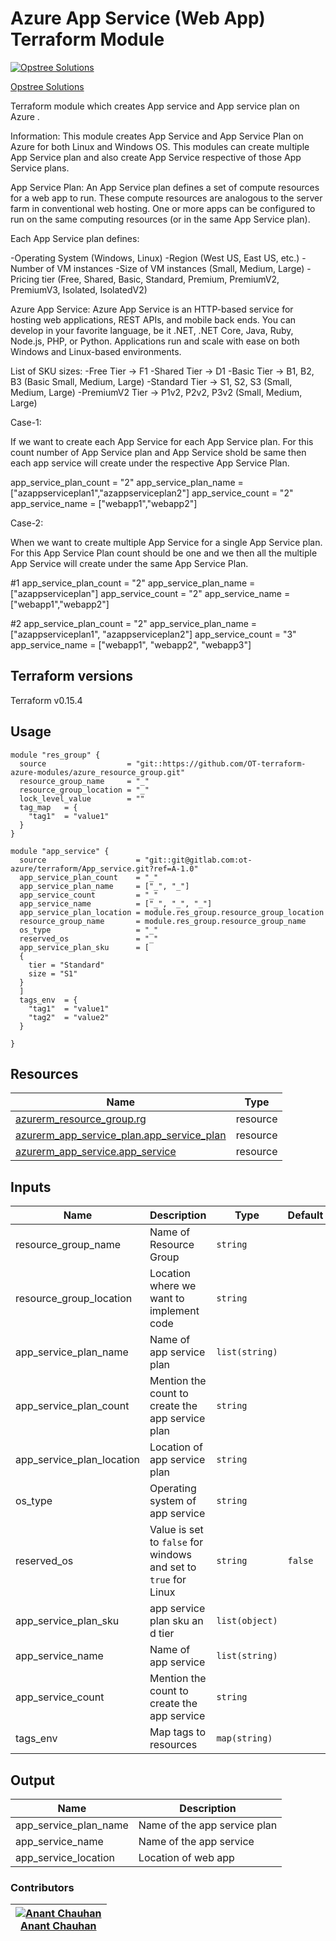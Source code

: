 Azure App Service (Web App) Terraform Module
=============================================

[![Opstree Solutions][opstree_avatar]][opstree_homepage]

[Opstree Solutions][opstree_homepage]

  [opstree_homepage]: https://opstree.github.io/
  [opstree_avatar]: https://img.cloudposse.com/150x150/https://github.com/opstree.png

Terraform module which creates App service and App service plan on Azure .

Information:
This module creates App Service and App Service Plan on Azure for both Linux and Windows OS.
This modules can create multiple App Service plan and also create App Service respective of those App Service plans.

App Service Plan:
An App Service plan defines a set of compute resources for a web app to run. These compute resources are analogous to the server farm in conventional web hosting. One or more apps can be configured to run on the same computing resources (or in the same App Service plan).

Each App Service plan defines:

-Operating System (Windows, Linux)
-Region (West US, East US, etc.)
-Number of VM instances
-Size of VM instances (Small, Medium, Large)
-Pricing tier (Free, Shared, Basic, Standard, Premium, PremiumV2, PremiumV3, Isolated, IsolatedV2)

Azure App Service:
Azure App Service is an HTTP-based service for hosting web applications, REST APIs, and mobile back ends. You can develop in your favorite language, be it .NET, .NET Core, Java, Ruby, Node.js, PHP, or Python. Applications run and scale with ease on both Windows and Linux-based environments.

List of SKU sizes:
-Free Tier → F1
-Shared Tier → D1
-Basic Tier → B1, B2, B3 (Basic Small, Medium, Large)
-Standard Tier → S1, S2, S3 (Small, Medium, Large)
-PremiumV2 Tier → P1v2, P2v2, P3v2 (Small, Medium, Large)


Case-1:

If we want to create each App Service for each App Service plan.
For this count number of App Service plan and App Service shold be same then each app service will create under the respective App Service Plan.

  app_service_plan_count    = "2"
  app_service_plan_name     = ["azappserviceplan1","azappserviceplan2"]
  app_service_count         = "2"
  app_service_name          = ["webapp1","webapp2"]

Case-2:

When we want to create multiple App Service for a single App Service plan.
For this App Service Plan count should be one and we then all the multiple App Service will create under the same App Service Plan.

#1
 app_service_plan_count   = "2"
  app_service_plan_name     = ["azappserviceplan"]
  app_service_count         = "2"
  app_service_name          = ["webapp1","webapp2"]

#2
  app_service_plan_count    = "2"
  app_service_plan_name     = ["azappserviceplan1", "azappserviceplan2"]
  app_service_count         = "3"
  app_service_name          = ["webapp1", "webapp2", "webapp3"]


Terraform versions
------------------
Terraform v0.15.4


Usage
------

```hcl
module "res_group" {
  source                  = "git::https://github.com/OT-terraform-azure-modules/azure_resource_group.git"
  resource_group_name     = "_"
  resource_group_location = "_"
  lock_level_value        = ""
  tag_map   = {
    "tag1"  = "value1"
  }
}

module "app_service" {
  source                    = "git::git@gitlab.com:ot-azure/terraform/App_service.git?ref=A-1.0"
  app_service_plan_count    = "_"
  app_service_plan_name     = ["_", "_"]
  app_service_count         = "_"
  app_service_name          = ["_", "_", "_"]
  app_service_plan_location = module.res_group.resource_group_location
  resource_group_name       = module.res_group.resource_group_name
  os_type                   = "_"
  reserved_os               = "_"
  app_service_plan_sku      = [
  {
    tier = "Standard"
    size = "S1"
  }
  ]
  tags_env  = {
    "tag1"  = "value1"
    "tag2"  = "value2"
  }

}

```



Resources
------
| Name | Type |
|------|------|
| [azurerm_resource_group.rg](https://registry.terraform.io/providers/hashicorp/azurerm/latest/docs/resources/resource_group) | resource |
| [azurerm_app_service_plan.app_service_plan](https://registry.terraform.io/providers/hashicorp/azurerm/latest/docs/resources/app_service_plan) | resource |
| [azurerm_app_service.app_service](https://registry.terraform.io/providers/hashicorp/azurerm/latest/docs/resources/app_service) | resource |


Inputs
------
| Name | Description | Type | Default | Required |
|------|-------------|------|---------|:--------:|
| resource_group_name | Name of Resource Group | `string` |  | yes |
| resource_group_location | Location where we want to implement code | `string` |  | yes |
| app_service_plan_name | Name of app service plan | `list(string)` | | yes |
| app_service_plan_count| Mention the count to create the app service plan | `string` | | yes |
| app_service_plan_location | Location of app service plan | `string` | | yes |
| os_type | Operating system of app service | `string` | | yes |
| reserved_os | Value is set to `false` for windows and set to `true` for Linux | `string` | `false` | no |
| app_service_plan_sku | app service plan sku an d tier | `list(object)` |  | yes |
| app_service_name | Name of app service | `list(string)` | | yes |
| app_service_count | Mention the count to create the app service | `string` | | yes |
| tags_env | Map tags to resources | `map(string)` | | no |








Output
------
| Name | Description |
|------|-------------|  
| app_service_plan_name | Name of the app service plan |
| app_service_name | Name of the app service |
| app_service_location | Location of web app |


### Contributors

|  [![Anant Chauhan][Anant_avatar]][Anant_homepage]<br/>[Anant Chauhan][Anant_homepage] |
|---|

  [anant_homepage]: https://gitlab.com/anant.chauhan1
  [anant_avatar]: https://gitlab.com/uploads/-/system/user/avatar/9372704/avatar.png?width=400
